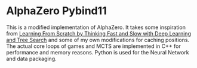 # AlphaZero Pybind11

This is a modified implementation of AlphaZero. It takes some inspiration from [Learning From Scratch by Thinking Fast and Slow with Deep Learning and Tree Search](https://davidbarber.github.io/blog/2017/11/07/Learning-From-Scratch-by-Thinking-Fast-and-Slow-with-Deep-Learning-and-Tree-Search/) and some of my own modifications for caching positions. The actual core loops of games and MCTS are implemented in C++ for performance and memory reasons. Python is used for the Neural Network and data packaging.
